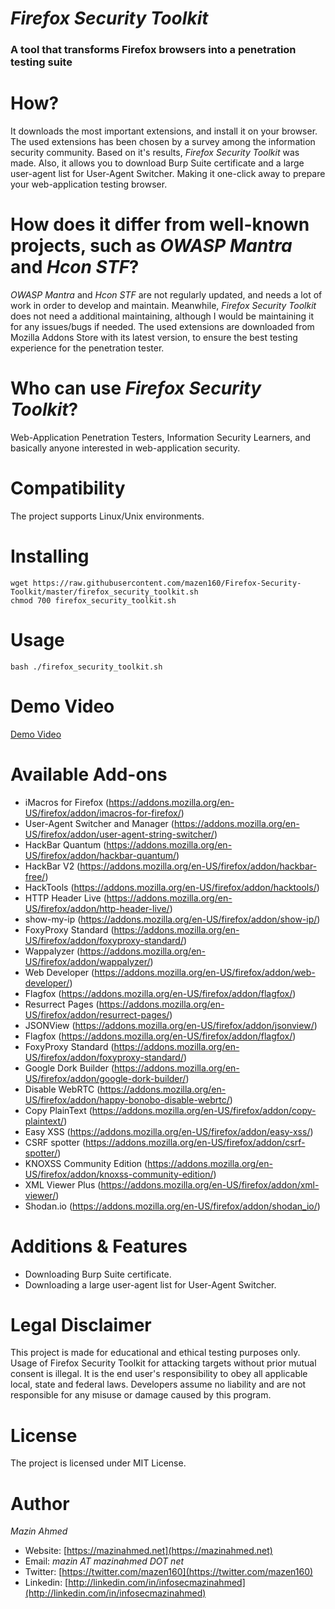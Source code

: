 *Firefox Security Toolkit*
====================
### A tool that transforms Firefox browsers into a penetration testing suite ###


# How? #
It downloads the most important extensions, and install it on your browser. The used extensions has been chosen by a survey among the information security community. Based on it's results, *Firefox Security Toolkit* was made. Also, it allows you to download Burp Suite certificate and a large user-agent list for User-Agent Switcher. Making it one-click away to prepare your web-application testing browser.

# How does it differ from well-known projects, such as *OWASP Mantra* and *Hcon STF*? #
*OWASP Mantra* and *Hcon STF* are not regularly updated, and needs a lot of work in order to develop and maintain. Meanwhile, *Firefox Security Toolkit* does not need a additional maintaining, although I would be maintaining it for any issues/bugs if needed. The used extensions are downloaded from Mozilla Addons Store with its latest version, to ensure the best testing experience for the penetration tester.

# Who can use *Firefox Security Toolkit*? #
Web-Application Penetration Testers, Information Security Learners, and basically anyone interested in web-application security.

# Compatibility #
The project supports Linux/Unix environments.

# Installing #

```
wget https://raw.githubusercontent.com/mazen160/Firefox-Security-Toolkit/master/firefox_security_toolkit.sh
chmod 700 firefox_security_toolkit.sh
```

# Usage #

```bash ./firefox_security_toolkit.sh```

# Demo Video #
[Demo Video](https://www.youtube.com/watch?v=0pD-tNrxrzY)

# Available Add-ons #
* iMacros for Firefox (https://addons.mozilla.org/en-US/firefox/addon/imacros-for-firefox/)
* User-Agent Switcher and Manager (https://addons.mozilla.org/en-US/firefox/addon/user-agent-string-switcher/)
* HackBar Quantum (https://addons.mozilla.org/en-US/firefox/addon/hackbar-quantum/)
* HackBar V2 (https://addons.mozilla.org/en-US/firefox/addon/hackbar-free/)
* HackTools (https://addons.mozilla.org/en-US/firefox/addon/hacktools/)
* HTTP Header Live (https://addons.mozilla.org/en-US/firefox/addon/http-header-live/)
* show-my-ip (https://addons.mozilla.org/en-US/firefox/addon/show-ip/)
* FoxyProxy Standard (https://addons.mozilla.org/en-US/firefox/addon/foxyproxy-standard/)
* Wappalyzer (https://addons.mozilla.org/en-US/firefox/addon/wappalyzer/)
* Web Developer (https://addons.mozilla.org/en-US/firefox/addon/web-developer/)
* Flagfox (https://addons.mozilla.org/en-US/firefox/addon/flagfox/)
* Resurrect Pages (https://addons.mozilla.org/en-US/firefox/addon/resurrect-pages/)
* JSONView (https://addons.mozilla.org/en-US/firefox/addon/jsonview/)
* Flagfox (https://addons.mozilla.org/en-US/firefox/addon/flagfox/)
* FoxyProxy Standard (https://addons.mozilla.org/en-US/firefox/addon/foxyproxy-standard/)
* Google Dork Builder (https://addons.mozilla.org/en-US/firefox/addon/google-dork-builder/)
* Disable WebRTC (https://addons.mozilla.org/en-US/firefox/addon/happy-bonobo-disable-webrtc/)
* Copy PlainText (https://addons.mozilla.org/en-US/firefox/addon/copy-plaintext/)
* Easy XSS (https://addons.mozilla.org/en-US/firefox/addon/easy-xss/)
* CSRF spotter (https://addons.mozilla.org/en-US/firefox/addon/csrf-spotter/)
* KNOXSS Community Edition (https://addons.mozilla.org/en-US/firefox/addon/knoxss-community-edition/)
* XML Viewer Plus (https://addons.mozilla.org/en-US/firefox/addon/xml-viewer/)
* Shodan.io (https://addons.mozilla.org/en-US/firefox/addon/shodan_io/)

# Additions & Features #
* Downloading Burp Suite certificate.
* Downloading a large user-agent list for User-Agent Switcher.


# **Legal Disclaimer** #
This project is made for educational and ethical testing purposes only. Usage of Firefox Security Toolkit for attacking targets without prior mutual consent is illegal. It is the end user's responsibility to obey all applicable local, state and federal laws. Developers assume no liability and are not responsible for any misuse or damage caused by this program.


# **License** #
The project is licensed under MIT License.

# **Author** #
*Mazin Ahmed*
* Website: [https://mazinahmed.net](https://mazinahmed.net)
* Email: *mazin AT mazinahmed DOT net*
* Twitter: [https://twitter.com/mazen160](https://twitter.com/mazen160)
* Linkedin: [http://linkedin.com/in/infosecmazinahmed](http://linkedin.com/in/infosecmazinahmed)

